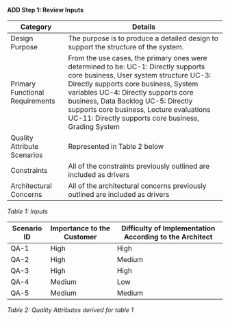 **ADD Step 1: Review Inputs**

| Category                        	| Details                                                                                                                                                                                                                                                                                                                                                  	|
|---------------------------------	|----------------------------------------------------------------------------------------------------------------------------------------------------------------------------------------------------------------------------------------------------------------------------------------------------------------------------------------------------------	|
| Design Purpose                  	| The purpose is to produce a detailed design to support the structure of the system.                                                                                                                                                                                                                                                                      	|
| Primary Functional Requirements 	| From the use cases, the primary ones were determined to be:   UC-1: Directly supports core business, User system structure UC-3: Directly supports core business, System variables UC-4: Directly supports core business, Data Backlog UC-5: Directly supports core business, Lecture evaluations UC-11: Directly supports core business, Grading System 	|
| Quality Attribute Scenarios     	| Represented in Table 2 below                                                                                                                                                                                                                                                                                                                             	|
| Constraints                     	| All of the constraints previously outlined are included as drivers                                                                                                                                                                                                                                                                                       	|
| Architectural Concerns          	| All of the architectural concerns previously outlined are included as drivers                                                                                                                                                                                                                                                                            	|
*Table 1: Inputs*


| Scenario ID 	| Importance to the Customer 	| Difficulty of Implementation According to the Architect 	|
|-------------	|----------------------------	|---------------------------------------------------------	|
| QA-1        	| High                       	| High                                                    	|
| QA-2        	| High                       	| Medium                                                  	|
| QA-3        	| High                       	| High                                                    	|
| QA-4        	| Medium                     	| Low                                                     	|
| QA-5        	| Medium                     	| Medium                                                  	|
*Table 2: Quality Attributes derived for table 1*
